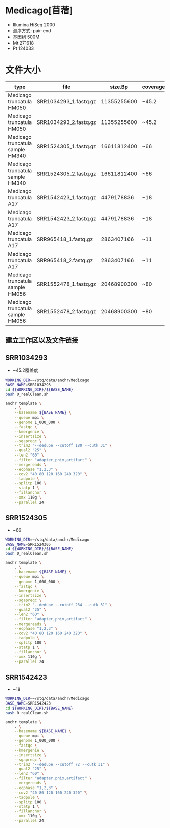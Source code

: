 # Medicago[苜蓿]
+ Illumina HiSeq 2000
+ 测序方式: pair-end
+ 基因组 500M
+ Mt	271618
+ Pt	124033

# 文件大小
| type | file | size.Bp | coverage |
| --- | --- | --- | --- |
| Medicago truncatula HM050 | SRR1034293_1.fastq.gz | 11355255600 | ~45.2 |
| Medicago truncatula HM050 | SRR1034293_2.fastq.gz | 11355255600 | ~45.2 |
| Medicago truncatula sample HM340 | SRR1524305_1.fastq.gz | 16611812400 | ~66 |
| Medicago truncatula sample HM340| SRR1524305_2.fastq.gz | 16611812400 | ~66 |
| Medicago truncatula A17 | SRR1542423_1.fastq.gz |  4479178836 | ~18 |
| Medicago truncatula A17 | SRR1542423_2.fastq.gz |  4479178836 | ~18 |
| Medicago truncatula A17 | SRR965418_1.fastq.gz  |  2863407166 | ~11 |
| Medicago truncatula A17 | SRR965418_2.fastq.gz  |  2863407166 | ~11 |
| Medicago truncatula sample HM056 | SRR1552478_1.fastq.gz | 20468900300 | ~80 |
| Medicago truncatula sample HM056 | SRR1552478_2.fastq.gz | 20468900300 | ~80 |

## 建立工作区以及文件链接

## SRR1034293
+ ~45.2覆盖度

```bash
WORKING_DIR=~/stq/data/anchr/Medicago
BASE_NAME=SRR1034293
cd ${WORKING_DIR}/${BASE_NAME}
bash 0_realClean.sh

anchr template \
    . \
    --basename ${BASE_NAME} \
    --queue mpi \
    --genome 1_000_000 \
    --fastqc \
    --kmergenie \
    --insertsize \
    --sgapreqc \
    --trim2 "--dedupe --cutoff 180 --cutk 31" \
    --qual2 "25" \
    --len2 "60" \
    --filter "adapter,phix,artifact" \
    --mergereads \
    --ecphase "1,2,3" \
    --cov2 "40 80 120 160 240 320" \
    --tadpole \
    --splitp 100 \
    --statp 1 \
    --fillanchor \
    --xmx 110g \
    --parallel 24
```

## SRR1524305
+ ~66

```bash
WORKING_DIR=~/stq/data/anchr/Medicago
BASE_NAME=SRR1524305
cd ${WORKING_DIR}/${BASE_NAME}
bash 0_realClean.sh

anchr template \
    . \
    --basename ${BASE_NAME} \
    --queue mpi \
    --genome 1_000_000 \
    --fastqc \
    --kmergenie \
    --insertsize \
    --sgapreqc \
    --trim2 "--dedupe --cutoff 264 --cutk 31" \
    --qual2 "25" \
    --len2 "60" \
    --filter "adapter,phix,artifact" \
    --mergereads \
    --ecphase "1,2,3" \
    --cov2 "40 80 120 160 240 320" \
    --tadpole \
    --splitp 100 \
    --statp 1 \
    --fillanchor \
    --xmx 110g \
    --parallel 24
```

## SRR1542423
+ ~18

```bash
WORKING_DIR=~/stq/data/anchr/Medicago
BASE_NAME=SRR1542423
cd ${WORKING_DIR}/${BASE_NAME}
bash 0_realClean.sh

anchr template \
    . \
    --basename ${BASE_NAME} \
    --queue mpi \
    --genome 1_000_000 \
    --fastqc \
    --kmergenie \
    --insertsize \
    --sgapreqc \
    --trim2 "--dedupe --cutoff 72 --cutk 31" \
    --qual2 "25" \
    --len2 "60" \
    --filter "adapter,phix,artifact" \
    --mergereads \
    --ecphase "1,2,3" \
    --cov2 "40 80 120 160 240 320" \
    --tadpole \
    --splitp 100 \
    --statp 1 \
    --fillanchor \
    --xmx 110g \
    --parallel 24
```
